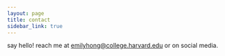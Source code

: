 ```yaml
---
layout: page
title: contact
sidebar_link: true
---
```


say hello! reach me at [emilyhong@college.harvard.edu](mailto:emilyhong@college.harvard.edu) or on social media.
